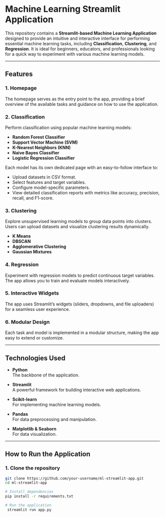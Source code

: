# Machine Learning Streamlit Application

This repository contains a **Streamlit-based Machine Learning Application** designed to provide an intuitive and interactive interface for performing essential machine learning tasks, including **Classification**, **Clustering**, and **Regression**. It is ideal for beginners, educators, and professionals looking for a quick way to experiment with various machine learning models.

---

## Features

### 1. Homepage  
The homepage serves as the entry point to the app, providing a brief overview of the available tasks and guidance on how to use the application.

### 2. Classification  
Perform classification using popular machine learning models:
- **Random Forest Classifier**  
- **Support Vector Machine (SVM)**  
- **K-Nearest Neighbors (KNN)**  
- **Naive Bayes Classifier**
- **Logistic Regression Classifier**  


Each model has its own dedicated page with an easy-to-follow interface to:
- Upload datasets in CSV format.
- Select features and target variables.
- Configure model-specific parameters.
- View detailed classification reports with metrics like accuracy, precision, recall, and F1-score.

### 3. Clustering  
Explore unsupervised learning models to group data points into clusters. Users can upload datasets and visualize clustering results dynamically.

- **K Means**
- **DBSCAN**
- **Agglomerative Clustering**
- **Gaussian Mixtures**


### 4. Regression  
Experiment with regression models to predict continuous target variables. The app allows you to train and evaluate models interactively.

### 5. Interactive Widgets  
The app uses Streamlit’s widgets (sliders, dropdowns, and file uploaders) for a seamless user experience.

### 6. Modular Design  
Each task and model is implemented in a modular structure, making the app easy to extend or customize. 

---

## Technologies Used

- **Python**  
  The backbone of the application.
  
- **Streamlit**  
  A powerful framework for building interactive web applications.

- **Scikit-learn**  
  For implementing machine learning models.

- **Pandas**  
  For data preprocessing and manipulation.

- **Matplotlib & Seaborn**  
  For data visualization.

---

## How to Run the Application

### 1. Clone the repository  
   ```bash
   git clone https://github.com/your-username/ml-streamlit-app.git
   cd ml-streamlit-app

# Install dependencies
   pip install -r requirements.txt

# Run the application
    streamlit run app.py
